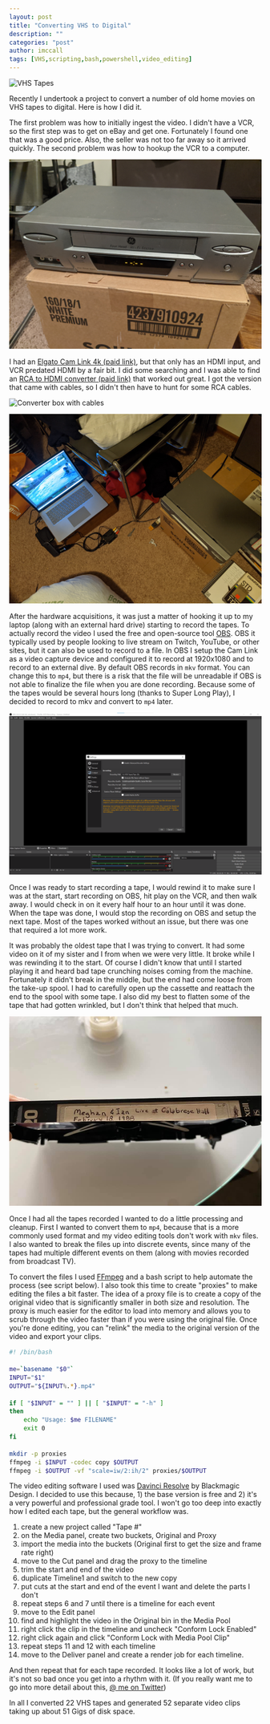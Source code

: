 ```yaml
---
layout: post
title: "Converting VHS to Digital"
description: ""
categories: "post"
author: imccall
tags: [VHS,scripting,bash,powershell,video_editing]
---
```


![VHS Tapes](/assets/images/convert_vhs/Tapes.jpg)

Recently I undertook a project to convert a number of old home movies on VHS tapes to digital. Here is how I did it.

The first problem was how to initially ingest the video. I didn't have a VCR, so the first step was to get on eBay and get one. Fortunately I found one that was a good price. Also, the seller was not too far away so it arrived quickly. The second problem was how to hookup the VCR to a computer.

![VCR](/assets/images/convert_vhs/VCR.jpg)

I had an [Elgato Cam Link 4k (paid link)](https://amzn.to/3pMSTfj), but that only has an HDMI input, and VCR predated HDMI by a fair bit. I did some searching and I was able to find an [RCA to HDMI converter (paid link)](https://amzn.to/3lWjkgA) that worked out great. I got the version that came with cables, so I didn't then have to hunt for some RCA cables.

![Converter box with cables](/assets/images/convert_vhs/converter.jpg)

![Everything hooked up](/assets/images/convert_vhs/all_working.jpg)

After the hardware acquisitions, it was just a matter of hooking it up to my laptop (along with an external hard drive) starting to record the tapes. To actually record the video I used the free and open-source tool [OBS](https://obsproject.com/). OBS it typically used by people looking to live stream on Twitch, YouTube, or other sites, but it can also be used to record to a file. In OBS I setup the Cam Link as a video capture device and configured it to record at 1920x1080 and to record to an external dive. By default OBS records in `mkv` format. You can change this to `mp4`, but there is a risk that the file will be unreadable if OBS is not able to finalize the file when you are done recording. Because some of the tapes would be several hours long (thanks to Super Long Play), I decided to record to mkv and convert to `mp4` later.

![OBS warning about mp4](/assets/images/ScreenShots/OBS_2020-11-20_151342.png)

Once I was ready to start recording a tape, I would rewind it to make sure I was at the start, start recording on OBS, hit play on the VCR, and then walk away. I would check in on it every half hour to an hour until it was done. When the tape was done, I would stop the recording on OBS and setup the next tape. Most of the tapes worked without an issue, but there was one that required a lot more work.

It was probably the oldest tape that I was trying to convert. It had some video on it of my sister and I from when we were very little. It broke while I was rewinding it to the start. Of course I didn't know that until I started playing it and heard bad tape crunching noises coming from the machine. Fortunately it didn't break in the middle, but the end had come loose from the take-up spool. I had to carefully open up the cassette and reattach the end to the spool with some tape. I also did my best to flatten some of the tape that had gotten wrinkled, but I don't think that helped that much.

![Fixing VHS Tape](/assets/images/convert_vhs/Fixing_Tape.jpg)

Once I had all the tapes recorded I wanted to do a little processing and cleanup. First I wanted to convert them to `mp4`, because that is a more commonly used format and my video editing tools don't work with `mkv` files. I also wanted to break the files up into discrete events, since many of the tapes had multiple different events on them (along with movies recorded from broadcast TV). 

To convert the files I used [FFmpeg](https://ffmpeg.org/) and a bash script to help automate the process (see script below). I also took this time to create "proxies" to make editing the files a bit faster. The idea of a proxy file is to create a copy of the original video that is significantly smaller in both size and resolution. The proxy is much easier for the editor to load into memory and allows you to scrub through the video faster than if you were using the original file. Once you're done editing, you can "relink" the media to the original version of the video and export your clips.

```bash
#! /bin/bash

me=`basename "$0"`
INPUT="$1"
OUTPUT="${INPUT%.*}.mp4"

if [ "$INPUT" = "" ] || [ "$INPUT" = "-h" ]
then
	echo "Usage: $me FILENAME"
	exit 0
fi

mkdir -p proxies
ffmpeg -i $INPUT -codec copy $OUTPUT
ffmpeg -i $OUTPUT -vf "scale=iw/2:ih/2" proxies/$OUTPUT
```

The video editing software I used was [Davinci Resolve](https://www.blackmagicdesign.com/products/davinciresolve/) by Blackmagic Design. I decided to use this because, 1) the base version is free and 2) it's a very powerful and professional grade tool. I won't go too deep into exactly how I edited each tape, but the general workflow was.

1. create a new project called "Tape #"
2. on the Media panel, create two buckets, Original and Proxy
3. import the media into the buckets (Original first to get the size and frame rate right)
4. move to the Cut panel and drag the proxy to the timeline
5. trim the start and end of the video
6. duplicate Timeline1 and switch to the new copy
7. put cuts at the start and end of the event I want and delete the parts I don't
8. repeat steps 6 and 7 until there is a timeline for each event
9. move to the Edit panel
10. find and highlight the video in the Original bin in the Media Pool
11. right click the clip in the timeline and uncheck "Conform Lock Enabled"
12. right click again and click "Conform Lock with Media Pool Clip"
13. repeat steps 11 and 12 with each timeline
14. move to the Deliver panel and create a render job for each timeline.

And then repeat that for each tape recorded. It looks like a lot of work, but it's not so bad once you get into a rhythm with it. (If you really want me to go into more detail about this, [@ me on Twitter](https://twitter.com/ianmccallcodes))

In all I converted 22 VHS tapes and generated 52 separate video clips taking up about 51 Gigs of disk space.